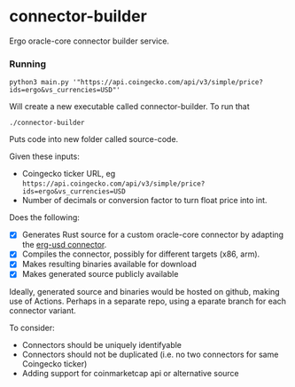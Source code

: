 # connector-builder
Ergo oracle-core connector builder service.

### Running 

```
python3 main.py '"https://api.coingecko.com/api/v3/simple/price?ids=ergo&vs_currencies=USD"'
```

Will create a new executable called connector-builder. To run that 

```
./connector-builder
```

Puts code into new folder called source-code.


Given these inputs:
- Coingecko ticker URL, eg `https://api.coingecko.com/api/v3/simple/price?ids=ergo&vs_currencies=USD`
- Number of decimals or conversion factor to turn float price into int.

Does the following:
- [X] Generates Rust source for a custom oracle-core connector by adapting the [erg-usd connector](https://github.com/ergoplatform/oracle-core/blob/master/connectors/erg-usd-connector/src/main.rs).
- [X] Compiles the connector, possibly for different targets (x86, arm).
- [X] Makes resulting binaries available for download
- [X] Makes generated source publicly available

Ideally, generated source and binaries would be hosted on github, making use of Actions. Perhaps in a separate repo, using a eparate branch for each connector variant.

To consider:
- Connectors should be uniquely identifyable
- Connectors should not be duplicated (i.e. no two connectors for same Coingecko ticker)
- Adding support for coinmarketcap api or alternative source